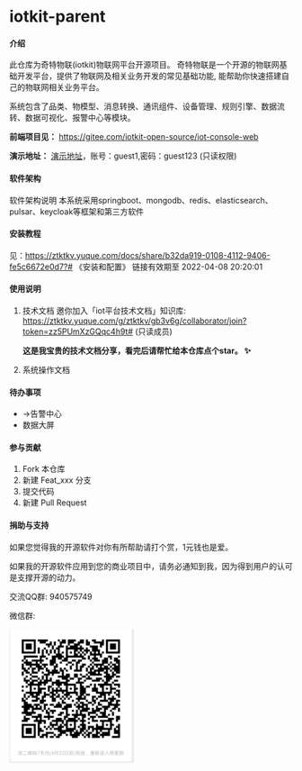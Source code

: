 # iotkit-parent

#### 介绍
此仓库为奇特物联(iotkit)物联网平台开源项目。
奇特物联是一个开源的物联网基础开发平台，提供了物联网及相关业务开发的常见基础功能, 能帮助你快速搭建自己的物联网相关业务平台。

系统包含了品类、物模型、消息转换、通讯组件、设备管理、规则引擎、数据流转、数据可视化、报警中心等模块。

 **前端项目见：** https://gitee.com/iotkit-open-source/iot-console-web

 **演示地址：** [演示地址](http://120.76.96.206)，账号：guest1,密码：guest123  (只读权限)


#### 软件架构
软件架构说明
本系统采用springboot、mongodb、redis、elasticsearch、pulsar、keycloak等框架和第三方软件


#### 安装教程

见：https://ztktkv.yuque.com/docs/share/b32da919-0108-4112-9406-fe5c6672e0d7?# 《安装和配置》
链接有效期至 2022-04-08 20:20:01

#### 使用说明

1.  技术文档
    邀你加入「iot平台技术文档」知识库: https://ztktkv.yuque.com/g/ztktkv/gb3v6g/collaborator/join?token=zz5PUmXzGQqc4h9t# (只读成员)
    
      **这是我宝贵的技术文档分享，看完后请帮忙给本仓库点个star。 :sparkles:** 
2.  系统操作文档

#### 待办事项
- ->告警中心
- 数据大屏



#### 参与贡献

1.  Fork 本仓库
2.  新建 Feat_xxx 分支
3.  提交代码
4.  新建 Pull Request


#### 捐助与支持
如果您觉得我的开源软件对你有所帮助请打个赏，1元钱也是爱。

如果我的开源软件应用到您的商业项目中，请务必通知到我，因为得到用户的认可是支撑开源的动力。

交流QQ群: 940575749 

微信群:

![输入图片说明](doc/ma.png)